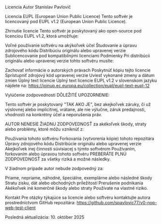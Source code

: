 Licencia
Autor
Stanislav Pavlovič

Licencia EUPL (European Union Public Licence)
Tento softvér je licencovaný pod EUPL v1.2 (European Union Public Licence).

Zhrnutie licencie
Tento softvér je poskytovaný ako open-source pod licenciou EUPL v1.2, ktorá umožňuje:

Voľné používanie softvéru na akýkoľvek účel
Študovanie a úpravu zdrojového kódu
Distribúciu originálu alebo upravenej verzie
Sublicencovanie pod kompatibilnými licenciami
Podmienky
Pri distribúcii originálu alebo upravenej verzie tohto softvéru musíte:

Zachovať informácie o autorských právach
Poskytnúť kópiu tejto licencie
Sprístupniť zdrojový kód upravenej verzie
Uviesť vykonané zmeny a dátum zmien
Úplný text licencie
Úplný text licencie EUPL v1.2 v slovenskom jazyku nájdete na: https://joinup.ec.europa.eu/collection/eupl/eupl-text-eupl-12

Vylúčenie zodpovednosti
DÔLEŽITÉ UPOZORNENIE:

Tento softvér je poskytovaný "TAK AKO JE", bez akejkoľvek záruky, či už výslovnej alebo implicitnej, vrátane, ale nie výlučne, záruk predajnosti, vhodnosti na konkrétny účel a neporušenia práv.

AUTOR NENESIE ŽIADNU ZODPOVEDNOSŤ za akékoľvek škody, straty alebo problémy, ktoré môžu vzniknúť z:

Používania tohoto softvéru
Forkovania (vytvorenia kópie) tohoto repozitára
Úpravy zdrojového kódu
Distribúcie originálu alebo upravenej verzie
Akejkoľvek inej činnosti súvisiacej s týmto softvérom
Používaním, forkovaním alebo úpravou tohoto softvéru PREBERÁTE PLNÚ ZODPOVEDNOSŤ za všetky riziká a možné následky.

V žiadnom prípade autor nebude zodpovedný za:

Priame, nepriame, náhodné, špeciálne, exemplárne alebo následné škody
Stratu zisku, dát alebo obchodných príležitostí
Prerušenie podnikania
Akékoľvek iné komerčné škody alebo straty
Používate na vlastné riziko.

Kontakt
Pre otázky týkajúce sa licencie alebo softvéru kontaktujte autora prostredníctvom GitHub repozitára: https://github.com/spavlovic77/v0-nop-web-test-client

Posledná aktualizácia: 10. október 2025
